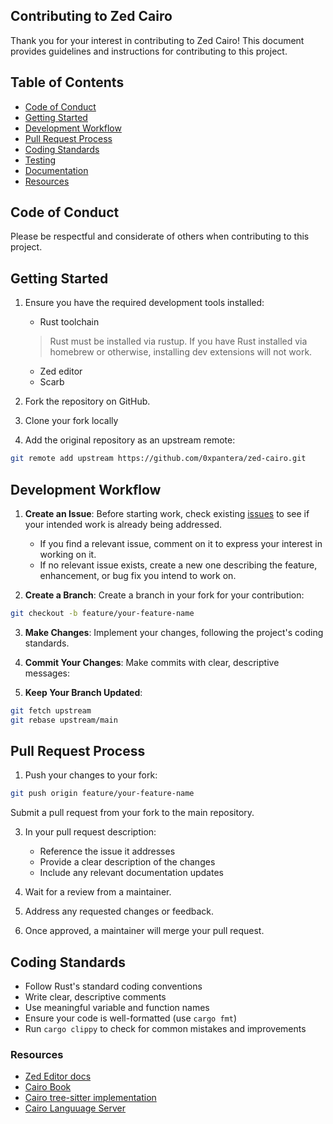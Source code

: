 ## Contributing to Zed Cairo

Thank you for your interest in contributing to Zed Cairo! This document provides guidelines and instructions for contributing to this project.

## Table of Contents

- [Code of Conduct](#code-of-conduct)
- [Getting Started](#getting-started)
- [Development Workflow](#development-workflow)
- [Pull Request Process](#pull-request-process)
- [Coding Standards](#coding-standards)
- [Testing](#testing)
- [Documentation](#documentation)
- [Resources](#resources)

## Code of Conduct

Please be respectful and considerate of others when contributing to this project.

## Getting Started

1. Ensure you have the required development tools installed:
   - Rust toolchain
    > Rust must be installed via rustup. If you have Rust installed via homebrew or otherwise, installing dev extensions will not work.
   - Zed editor
   - Scarb

2. Fork the repository on GitHub.

3. Clone your fork locally

4. Add the original repository as an upstream remote:
```bash
git remote add upstream https://github.com/0xpantera/zed-cairo.git
```

## Development Workflow

1. **Create an Issue**: Before starting work, check existing [issues](https://github.com/0xpantera/zed-cairo/issues) to see if your intended work is already being addressed.

   - If you find a relevant issue, comment on it to express your interest in working on it.
   - If no relevant issue exists, create a new one describing the feature, enhancement, or bug fix you intend to work on.

2. **Create a Branch**: Create a branch in your fork for your contribution:
```bash
git checkout -b feature/your-feature-name
```

3. **Make Changes**: Implement your changes, following the project's coding standards.

4. **Commit Your Changes**: Make commits with clear, descriptive messages:

5. **Keep Your Branch Updated**:
```bash
git fetch upstream
git rebase upstream/main
```

## Pull Request Process

1. Push your changes to your fork:
```bash
git push origin feature/your-feature-name
```

Submit a pull request from your fork to the main repository.

3. In your pull request description:
   - Reference the issue it addresses
   - Provide a clear description of the changes
   - Include any relevant documentation updates

4. Wait for a review from a maintainer.

5. Address any requested changes or feedback.

6. Once approved, a maintainer will merge your pull request.

## Coding Standards

- Follow Rust's standard coding conventions
- Write clear, descriptive comments
- Use meaningful variable and function names
- Ensure your code is well-formatted (use `cargo fmt`)
- Run `cargo clippy` to check for common mistakes and improvements

### Resources

- [Zed Editor docs](https://zed.dev/docs/)
- [Cairo Book](https://book.cairo-lang.org/)
- [Cairo tree-sitter implementation](https://github.com/starkware-libs/tree-sitter-cairo)
- [Cairo Languuage Server](https://github.com/software-mansion/cairols)
